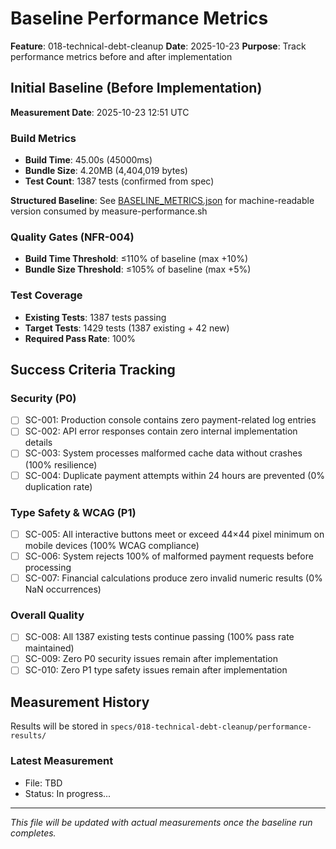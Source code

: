 # Baseline Performance Metrics

**Feature**: 018-technical-debt-cleanup
**Date**: 2025-10-23
**Purpose**: Track performance metrics before and after implementation

## Initial Baseline (Before Implementation)

**Measurement Date**: 2025-10-23 12:51 UTC

### Build Metrics
- **Build Time**: 45.00s (45000ms)
- **Bundle Size**: 4.20MB (4,404,019 bytes)
- **Test Count**: 1387 tests (confirmed from spec)

**Structured Baseline**: See [BASELINE_METRICS.json](BASELINE_METRICS.json) for machine-readable version consumed by measure-performance.sh

### Quality Gates (NFR-004)
- **Build Time Threshold**: ≤110% of baseline (max +10%)
- **Bundle Size Threshold**: ≤105% of baseline (max +5%)

### Test Coverage
- **Existing Tests**: 1387 tests passing
- **Target Tests**: 1429 tests (1387 existing + 42 new)
- **Required Pass Rate**: 100%

## Success Criteria Tracking

### Security (P0)
- [ ] SC-001: Production console contains zero payment-related log entries
- [ ] SC-002: API error responses contain zero internal implementation details
- [ ] SC-003: System processes malformed cache data without crashes (100% resilience)
- [ ] SC-004: Duplicate payment attempts within 24 hours are prevented (0% duplication rate)

### Type Safety & WCAG (P1)
- [ ] SC-005: All interactive buttons meet or exceed 44×44 pixel minimum on mobile devices (100% WCAG compliance)
- [ ] SC-006: System rejects 100% of malformed payment requests before processing
- [ ] SC-007: Financial calculations produce zero invalid numeric results (0% NaN occurrences)

### Overall Quality
- [ ] SC-008: All 1387 existing tests continue passing (100% pass rate maintained)
- [ ] SC-009: Zero P0 security issues remain after implementation
- [ ] SC-010: Zero P1 type safety issues remain after implementation

## Measurement History

Results will be stored in `specs/018-technical-debt-cleanup/performance-results/`

### Latest Measurement
- File: TBD
- Status: In progress...

---

*This file will be updated with actual measurements once the baseline run completes.*
